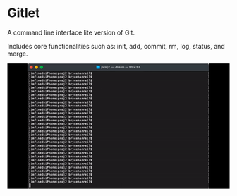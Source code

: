 # Gitlet

A command line interface lite version of Git. 

Includes core functionalities such as: init, add, commit, rm, log, status, and merge.


![GitletPreview](https://github.com/bryceharrell/gitlet/blob/main/gitletPreview1.gif)
